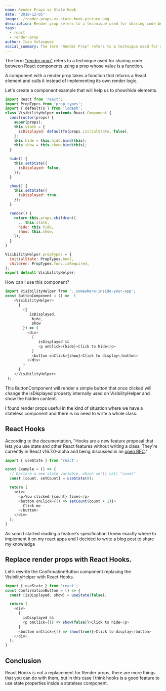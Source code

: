 ```yaml
---
name: Render Props vs State Hook
date: "2018-12-05"
image: ./render-props-vs-state-hook-picture.png
description: Render prop refers to a technique used for sharing code between React components using a prop whose value is a function.
tags:
  - react
  - render-prop
author: Ivan Velasquez
social_summary: The term "Render Prop" refers to a technique used for sharing code between React components using a prop whose value is a function.
---
```

The term [“render prop”](https://cdb.reacttraining.com/use-a-render-prop-50de598f11ce) refers to a technique used for sharing code between React components using a prop whose value is a function.

A component with a render prop takes a function that returns a React element and calls it instead of implementing its own render logic.

Let's create a component example that will help us to show/hide elements.

```javascript
import React from 'react';
import PropTypes from 'prop-types';
import { defaultTo } from 'lodash';
class VisibilityHelper extends React.Component {
  constructor(props) {
    super(props);
    this.state = {
      isDisplayed: defaultTo(props.initialState, false),
    };
    this.hide = this.hide.bind(this);
    this.show = this.show.bind(this);
  }

  hide() {
    this.setState({
      isDisplayed: false,
    });
  }

  show() {
    this.setState({
      isDisplayed: true,
    });
  }

  render() {
    return this.props.children({
      ...this.state,
      hide: this.hide,
      show: this.show,
    });
  }
}

VisibilityHelper.propTypes = {
  initialState: PropTypes.bool,
  children: PropTypes.func.isRequired,
};
export default VisibilityHelper;
```

How can I use this component?

```javascript
import VisibilityHelper from '..somewhere-inside-your-app';
const ButtonComponent = () =>  (
    <VisibilityHelper>
      {
        ({
           isDisplayed,
            hide,
            show
        }) => (
          <div>
            {
               isDisplayed &&
               <p onClick={hide}>Click to hide</p>
            }
            <button onClick={show}>Click to display</button>
          </div>
        )
      }
    </VisibilityHelper>
 );
```

This ButtonComponent will render a simple button that once clicked will change the isDisplayed property internally used on VisibilityHelper and show the hidden content.

I found render props useful in the kind of situation where we have a stateless component and there is no need to write a whole class.

## React Hooks
According to the documentation, "Hooks are a new feature proposal that lets you use state and other React features without writing a class. They're currently in React v16.7.0-alpha and being discussed in an [open RFC](https://github.com/reactjs/rfcs/pull/68)."


```javascript
import { useState } from 'react';

const Example = () => {
  // Declare a new state variable, which we'll call "count"
  const [count, setCount] = useState(0);

  return (
    <div>
      <p>You clicked {count} times</p>
      <button onClick={() => setCount(count + 1)}>
        Click me
      </button>
    </div>
  );
}
```

As soon I started reading a feature's specification I knew exactly where to implement it on my react apps and I decided to write a blog post to share my knowledge

## Replace render props with React Hooks.
Let’s rewrite the ConfirmationButton component replacing the VisibilityHelper with React Hooks.

```javascript
import { useState } from 'react';
const ConfirmationButton = () => {
  const [isDisplayed, show] = useState(false);

  return (
    <div>
      {
        isDisplayed &&
        <p onClick={() => show(false)}>Click to hide</p>
      }
      <button onClick={() => show(true)}>Click to display</button>
    </div>
  );
}
```

## Conclusion
React Hooks is not a replacement for Render props, there are more things that you can do with them, but in this case I think hooks is a good feature to use state properties inside a stateless component.

